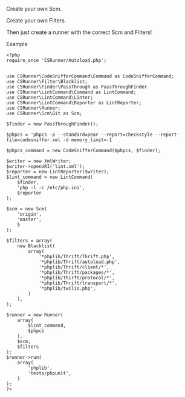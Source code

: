 Create your own Scm.

Create your own Filters.


Then just create a runner with the correct Scm and Filters!

Example

    <?php
    require_once 'CSRunner/Autoload.php';
    
    
    use CSRunner\CodeSnifferCommand\Command as CodeSnifferCommand;
    use CSRunner\Filter\Blacklist;
    use CSRunner\Finder\PassThrough as PassThroughFinder
    use CSRunner\LintCommand\Command as LintCommand;
    use CSRunner\LintCommand\Linter;
    use CSRunner\LintCommand\Reporter as LintReporter;
    use CSRunner\Runner;
    use CSRunner\Scm\Git as Scm;
    
    $finder = new PassThroughFinder();
    
    $phpcs = 'phpcs -p --standard=pear --report=checkstyle --report-file=codesniffer.xml -d memory_limit=-1
    
    $phpcs_command = new CodeSnifferCommand($phpcs, $finder);
    
    $writer = new XmlWriter;
    $writer->openURI('lint.xml');
    $reporter = new LintReporter($writer);
    $lint_command = new LintCommand(
        $finder,
        'php -l -c /etc/php.ini',
        $reporter
    );
    
    $scm = new Scm(
        'origin',
        'master',
        5
    );
    
    $filters = array(
        new Blacklist(
            array(
                '*phplib/Thrift/Thrift.php',
                '*phplib/Thrift/autoload.php',
                '*phplib/Thrift/client/*',
                '*phplib/Thrift/packages/*',
                '*phplib/Thirft/protocol/*',
                '*phplib/Thrift/transport/*',
                '*phplib/twilio.php',
            )
        ),
    );
    
    $runner = new Runner(
        array(
            $lint_command,
            $phpcs
        ),
        $scm,
        $filters
    );
    $runner->run(
        array(
            'phplib',
            'tests/phpunit',
        )
    );
    ?>